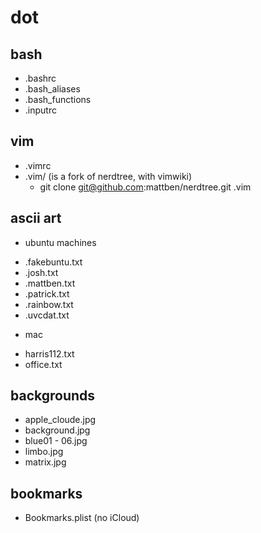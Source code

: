 dot
===

bash
---
* .bashrc
* .bash_aliases
* .bash_functions
* .inputrc

vim
---
* .vimrc
* .vim/ (is a fork of nerdtree, with vimwiki)
  - git clone git@github.com:mattben/nerdtree.git .vim  

ascii art
---
* ubuntu machines
- .fakebuntu.txt
- .josh.txt
- .mattben.txt
- .patrick.txt
- .rainbow.txt
- .uvcdat.txt

* mac
- harris112.txt
- office.txt

backgrounds
---
* apple_cloude.jpg
* background.jpg
* blue01 - 06.jpg
* limbo.jpg
* matrix.jpg

bookmarks
---
* Bookmarks.plist (no iCloud)

